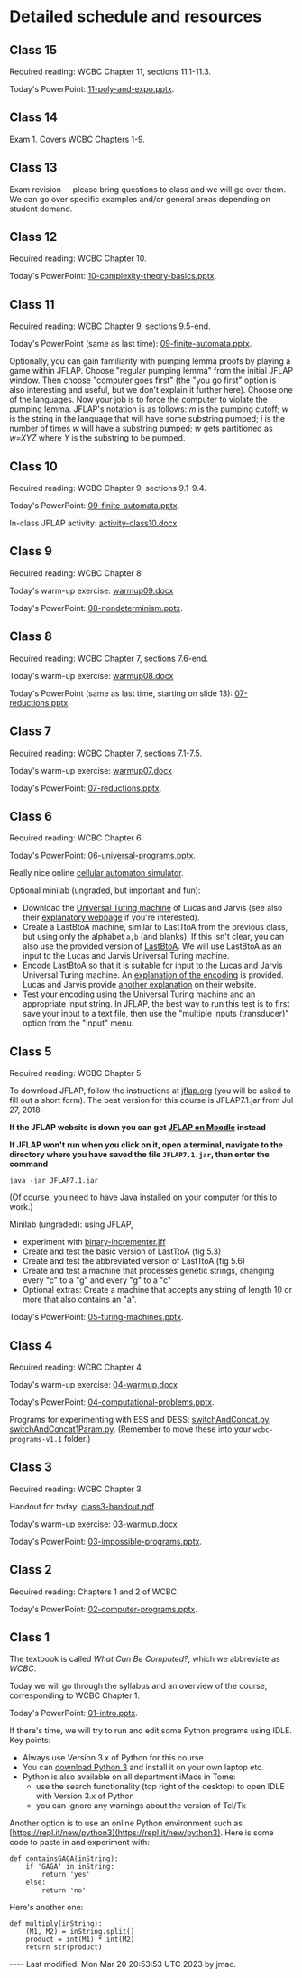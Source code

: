 # Detailed schedule and resources

<!-- ## Class 28 -->

<!-- Required reading: WCBC Ch18 -->

<!-- Today's PowerPoint: [18-conclusion.pptx](class28/18-conclusion.pptx). -->

<!-- Also today: exam review and independent homework on assignment J. -->

<!-- Whiteboard with review of logical systems: [logical-systems-review.png](class28/logical-systems-review.png). -->

<!-- ## Class 27 -->

<!-- Required reading: WCBC Ch17 -->

<!-- Today's PowerPoint: [17-karps-problems.pptx](class27/17-karps-problems.pptx). -->

<!-- ## Class 26 -->

<!-- Required reading: WCBC Ch16 -->

<!-- Today's PowerPoint: [16-godels-theorem.pptx](class26/16-godels-theorem.pptx). -->

<!-- ## Class 25 -->

<!-- Exam 2 -- covers chapters 10-14. -->

<!-- There is no in-classroom session today and no Zoom session. Please work on the exam during class time and submit questions to the Exams channel on Teams. -->

<!-- ## Class 24 -->

<!-- Exam review for chapters 10-14. No required reading. -->

<!-- ## Class 23 -->

<!-- Required reading: WCBC Chapter 15. -->

<!-- Today's PowerPoint: [15-original-turing-machine.pptx](class23/15-original-turing-machine.pptx). -->

<!-- ## Class 22 -->

<!-- Required reading: WCBC Chapter 14, sections 14.6-7. Please also read the excerpt from Lance Fortnow's book, _The Golden Ticket_ (available on Moodle). -->

<!-- Fortnow discussion questions: [fortnow-discussion-questions.docx](class22/fortnow-discussion-questions.docx). -->

<!-- Today's PowerPoint (same as last time): [14-np-completeness.pptx](class21/14-np-completeness.pptx). -->

<!-- ## Class 21 -->

<!-- Required reading: WCBC Chapter 14, sections 14.1-5. -->

<!-- Today's PowerPoint: [14-np-completeness.pptx](class21/14-np-completeness.pptx). -->

<!-- ## Class 20 -->

<!-- Required reading: WCBC Chapter 13, sections 13.5-end. -->

<!-- Today's PowerPoint (same as last time): [13-polyreductions.pptx](class19/13-polyreductions.pptx). -->

<!-- Clarification of what you are expected to understand: the details of the Tseytin transformation will not be tested in homework or exams. All other reductions in this chapter are examinable. -->

<!-- ## Class 19 -->

<!-- Required reading: WCBC Chapter 13, sections 13.1-4. -->

<!-- Today's PowerPoint: [13-polyreductions.pptx](class19/13-polyreductions.pptx). -->

<!-- Warmup for today: [warmup-class19.docx](class19/warmup-class19.docx). -->

<!-- ## Class 18 -->

<!-- Required reading: WCBC Chapter 12, sections 12.4-end. -->

<!-- Today's PowerPoint (same as last time): [12-polycheck-and-npoly.pptx](class17/12-polycheck-and-npoly.pptx). -->

<!-- Warmup for today: [warmup-class18.docx](class18/warmup-class18.docx). -->

<!-- Whiteboard for proof that PolyCheck is a subset of NPoly: [polycheck-in-npoly-whiteboard.png](class18/polycheck-in-npoly-whiteboard.png). -->

<!-- ## Class 17 -->

<!-- Required reading: WCBC Chapter 12, sections 12.1-12.3. -->

<!-- Warmup for today: [warmup-class17.xlsx](class17/warmup-class17.xlsx). -->

<!-- Today's PowerPoint: [12-polycheck-and-npoly.pptx](class17/12-polycheck-and-npoly.pptx). -->

<!-- ## Class 16 -->

<!-- Please complete the [mid-semester survey](https://forms.office.com/r/9Hap92dZ9J) -->

<!-- Required reading: WCBC Chapter 11, sections 11.4-end. -->

<!-- Today's PowerPoint (same as last time): [11-poly-and-expo.pptx](class15/11-poly-and-expo.pptx). -->

<!-- Handout comparing the proof that the halting problem is undecidable with the proof that HaltsInExpTime cannot be solved in polynomial time: [Proof-that-HET-not-in-poly.pdf](class16/Proof-that-HET-not-in-poly.pdf). (optional enrichment) -->

<!-- Warmup for POLY vs EXPO: [warmup-for-poly-vs-expo.png](class15/warmup-for-poly-vs-expo.png). -->

## Class 15

Required reading: WCBC Chapter 11, sections 11.1-11.3.

Today's PowerPoint: [11-poly-and-expo.pptx](class15/11-poly-and-expo.pptx).

## Class 14

Exam 1. Covers WCBC Chapters 1-9.

## Class 13

Exam revision -- please bring questions to class and we will go over them. We can go over specific examples and/or general areas depending on student demand.

<!-- Whiteboard notes from class: [rices-theorem.png](class13/rices-theorem.png), [pumping-lemma-etc.png](class13/pumping-lemma-etc.png). -->

## Class 12

Required reading: WCBC Chapter 10.

Today's PowerPoint: [10-complexity-theory-basics.pptx](class12/10-complexity-theory-basics.pptx).

<!-- Whiteboard notes on big ideas in the course so far: [big-ideas.png](class12/big-ideas.png). -->

## Class 11

Required reading: WCBC Chapter 9, sections 9.5-end.

<!-- Please fill out the [GitHub username form](https://forms.office.com/Pages/ResponsePage.aspx?id=VbAyYrl2E0ybiLVirn22-2zFL4dI9oNMmoALudp-AK9UMEU0OThQMUNDOExXQUM5TkVENUxHUEpESS4u) if you haven't done so already. -->

Today's PowerPoint (same as last time): [09-finite-automata.pptx](class10/09-finite-automata.pptx).

Optionally, you can gain familiarity with pumping lemma proofs by playing a game within JFLAP. Choose "regular pumping lemma" from the initial JFLAP window. Then choose "computer goes first" (the "you go first" option is also interesting and useful, but we don't explain it further here). Choose one of the languages. Now your job is to force the computer to violate the pumping lemma. JFLAP's notation is as follows: _m_ is the pumping cutoff; _w_ is the string in the language that will have some substring pumped; _i_ is the number of times _w_ will have a substring pumped; _w_ gets partitioned as _w=XYZ_ where _Y_ is the substring to be pumped.

## Class 10

Required reading: WCBC Chapter 9, sections 9.1-9.4.

Today's PowerPoint: [09-finite-automata.pptx](class10/09-finite-automata.pptx).

In-class JFLAP activity: [activity-class10.docx](class10/activity-class10.docx).

## Class 9

Required reading: WCBC Chapter 8.

Today's warm-up exercise: [warmup09.docx](class09/warmup09.docx)

Today's PowerPoint: [08-nondeterminism.pptx](class09/08-nondeterminism.pptx).

## Class 8

Required reading: WCBC Chapter 7, sections 7.6-end.

Today's warm-up exercise: [warmup08.docx](class08/warmup08.docx)

Today's PowerPoint (same as last time, starting on slide 13): [07-reductions.pptx](class07/07-reductions.pptx).
 
## Class 7

Required reading: WCBC Chapter 7, sections 7.1-7.5.

Today's warm-up exercise: [warmup07.docx](class07/warmup07.docx)

Today's PowerPoint: [07-reductions.pptx](class07/07-reductions.pptx).


## Class 6

Required reading: WCBC Chapter 6.

Today's PowerPoint: [06-universal-programs.pptx](class06/06-universal-programs.pptx).

Really nice online [cellular automaton simulator](https://devinacker.github.io/celldemo/).

Optional minilab (ungraded, but important and fun):

*   Download the [Universal Turing machine](class06/tu.jff) of Lucas and Jarvis (see also their [explanatory webpage](http://www.itss.brockport.edu/~jlucas/jarvis/JFLAP/examples/e2/pg0.html) if you're interested).
*   Create a LastBtoA machine, similar to LastTtoA from the previous class, but using only the alphabet `a,b` (and blanks). If this isn't clear, you can also use the provided version of [LastBtoA](class06/LastBtoA.jff). We will use LastBtoA as an input to the Lucas and Jarvis Universal Turing machine.
*   Encode LastBtoA so that it is suitable for input to the Lucas and Jarvis Universal Turing machine. An [explanation of the encoding](class06/example-encoding-of-turing-machine.pdf) is provided. Lucas and Jarvis provide [another explanation](http://www.itss.brockport.edu/~jlucas/jarvis/JFLAP/examples/e2/pg1.html) on their website.
*   Test your encoding using the Universal Turing machine and an appropriate input string. In JFLAP, the best way to run this test is to first save your input to a text file, then use the "multiple inputs (transducer)" option from the "input" menu.



## Class 5

Required reading: WCBC Chapter 5.

To download JFLAP, follow the instructions at [jflap.org](http://jflap.org/getjflap.html) (you will be asked to fill out a short form). The best version for this course is JFLAP7.1.jar from Jul 27, 2018.

**If the JFLAP website is down you can get [JFLAP on Moodle](https://lms.dickinson.edu/mod/resource/view.php?id=1172511) instead**

**If JFLAP won't run when you click on it, open a terminal, navigate to the directory where you have saved the file `JFLAP7.1.jar`, then enter the command**
```
java -jar JFLAP7.1.jar
```
(Of course, you need to have Java installed on your computer for this to work.)

Minilab (ungraded): using JFLAP,

*   experiment with [binary-incrementer.jff](binary-incrementer.jff)
*   Create and test the basic version of LastTtoA (fig 5.3)
*   Create and test the abbreviated version of LastTtoA (fig 5.6)
*   Create and test a machine that processes genetic strings, changing every "c" to a "g" and every "g" to a "c"
*   Optional extras: Create a machine that accepts any string of length 10 or more that also contains an "a".

Today's PowerPoint: [05-turing-machines.pptx](class05/05-turing-machines.pptx).

## Class 4

Required reading: WCBC Chapter 4.

Today's warm-up exercise: [04-warmup.docx](class04/04-warmup.docx)

Today's PowerPoint: [04-computational-problems.pptx](class04/04-computational-problems.pptx).

Programs for experimenting with ESS and DESS: [switchAndConcat.py](class04/switchAndConcat.py), [switchAndConcat1Param.py](class04/switchAndConcat1Param.py). (Remember to move these into your `wcbc-programs-v1.1` folder.)

## Class 3

Required reading: WCBC Chapter 3.

Handout for today: [class3-handout.pdf](class03/class3-handout.pdf).

Today's warm-up exercise: [03-warmup.docx](class03/03-warmup.docx)

Today's PowerPoint: [03-impossible-programs.pptx](class03/03-impossible-programs.pptx).

## Class 2

Required reading: Chapters 1 and 2 of WCBC.

Today's PowerPoint: [02-computer-programs.pptx](class02/02-computer-programs.pptx).

## Class 1

The textbook is called *What Can Be Computed?*, which we abbreviate as
    *WCBC*.
      
Today we will go through the syllabus and an overview of the course,
corresponding to WCBC Chapter 1.

Today's PowerPoint: [01-intro.pptx](class01/01-intro.pptx).
  
If there's time, we will try to run and edit some Python programs
  using IDLE. Key points:

* Always use Version 3.x of Python for this course
* You can [download Python 3](https://www.python.org/downloads/) and
    install it on your own laptop etc.
* Python is also available on all department iMacs in Tome:
  - use the search functionality (top right of the desktop) to open
      IDLE with Version 3.x of Python
  - you can ignore any warnings about the version of Tcl/Tk

Another option is to use an online Python environment such
as [https://repl.it/new/python3](https://repl.it/new/python3). Here
  is some code to paste in and experiment with:
```	
def containsGAGA(inString): 
    if 'GAGA' in inString: 
        return 'yes' 
    else: 
        return 'no' 
```

Here's another one:
```
def multiply(inString): 
    (M1, M2) = inString.split()
    product = int(M1) * int(M2) 
    return str(product)
```

---- Last modified: Mon Mar 20 20:53:53 UTC 2023 by jmac.
